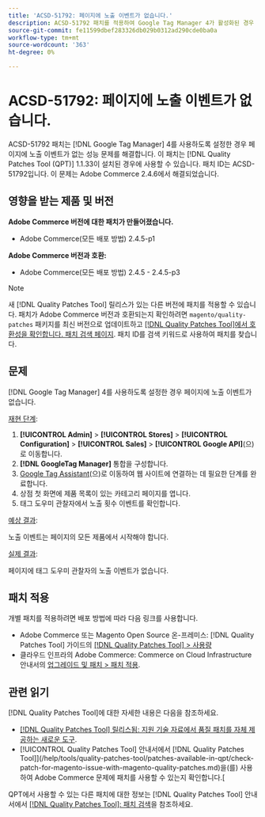 ```yaml
---
title: 'ACSD-51792: 페이지에 노출 이벤트가 없습니다.'
description: ACSD-51792 패치를 적용하여 Google Tag Manager 4가 활성화된 경우 페이지에 노출 이벤트가 없는 Adobe Commerce 성능 문제를 해결합니다.
source-git-commit: fe11599dbef283326db029b0312ad290cde0ba0a
workflow-type: tm+mt
source-wordcount: '363'
ht-degree: 0%

---
```


# ACSD-51792: 페이지에 노출 이벤트가 없습니다.

ACSD-51792 패치는 [!DNL Google Tag Manager] 4를 사용하도록 설정한 경우 페이지에 노출 이벤트가 없는 성능 문제를 해결합니다. 이 패치는 [!DNL Quality Patches Tool (QPT)] 1.1.33이 설치된 경우에 사용할 수 있습니다. 패치 ID는 ACSD-51792입니다. 이 문제는 Adobe Commerce 2.4.6에서 해결되었습니다.

## 영향을 받는 제품 및 버전

**Adobe Commerce 버전에 대한 패치가 만들어졌습니다.**

* Adobe Commerce(모든 배포 방법) 2.4.5-p1

**Adobe Commerce 버전과 호환:**

* Adobe Commerce(모든 배포 방법) 2.4.5 - 2.4.5-p3

>[!NOTE]
>
>새 [!DNL Quality Patches Tool] 릴리스가 있는 다른 버전에 패치를 적용할 수 있습니다. 패치가 Adobe Commerce 버전과 호환되는지 확인하려면 `magento/quality-patches` 패키지를 최신 버전으로 업데이트하고 [[!DNL Quality Patches Tool]에서 호환성을 확인합니다. 패치 검색 페이지](https://experienceleague.adobe.com/tools/commerce-quality-patches/index.html). 패치 ID를 검색 키워드로 사용하여 패치를 찾습니다.

## 문제

[!DNL Google Tag Manager] 4를 사용하도록 설정한 경우 페이지에 노출 이벤트가 없습니다.

<u>재현 단계</u>:

1. **[!UICONTROL Admin]** > **[!UICONTROL Stores]** > **[!UICONTROL Configuration]** > **[!UICONTROL Sales]** > **[!UICONTROL Google API]**(으)로 이동합니다.
1. **[!DNL GoogleTag Manager]** 통합을 구성합니다.
1. [Google Tag Assistant](https://tagassistant.google.com/)(으)로 이동하여 웹 사이트에 연결하는 데 필요한 단계를 완료합니다.
1. 상점 첫 화면에 제품 목록이 있는 카테고리 페이지를 엽니다.
1. 태그 도우미 관찰자에서 노출 횟수 이벤트를 확인합니다.

<u>예상 결과</u>:

노출 이벤트는 페이지의 모든 제품에서 시작해야 합니다.

<u>실제 결과</u>:

페이지에 태그 도우미 관찰자의 노출 이벤트가 없습니다.

## 패치 적용

개별 패치를 적용하려면 배포 방법에 따라 다음 링크를 사용합니다.

* Adobe Commerce 또는 Magento Open Source 온-프레미스: [!DNL Quality Patches Tool] 가이드의 [[!DNL Quality Patches Tool] > 사용량](/help/tools/quality-patches-tool/usage.md)
* 클라우드 인프라의 Adobe Commerce: Commerce on Cloud Infrastructure 안내서의 [업그레이드 및 패치 > 패치 적용](https://experienceleague.adobe.com/docs/commerce-cloud-service/user-guide/develop/upgrade/apply-patches.html).

## 관련 읽기

[!DNL Quality Patches Tool]에 대한 자세한 내용은 다음을 참조하세요.

* [[!DNL Quality Patches Tool] 릴리스됨: 지원 기술 자료에서 품질 패치를 자체 제공하는 새로운 도구](https://experienceleague.adobe.com/en/docs/commerce-knowledge-base/kb/announcements/commerce-announcements/magento-quality-patches-released-new-tool-to-self-serve-quality-patches).
* [!UICONTROL Quality Patches Tool] 안내서에서  [!DNL Quality Patches Tool]](/help/tools/quality-patches-tool/patches-available-in-qpt/check-patch-for-magento-issue-with-magento-quality-patches.md)을(를) 사용하여 Adobe Commerce 문제에 패치를 사용할 수 있는지 확인합니다.[


QPT에서 사용할 수 있는 다른 패치에 대한 정보는 [!DNL Quality Patches Tool] 안내서에서 [[!DNL Quality Patches Tool]: 패치 검색](https://experienceleague.adobe.com/tools/commerce-quality-patches/index.html)을 참조하세요.
